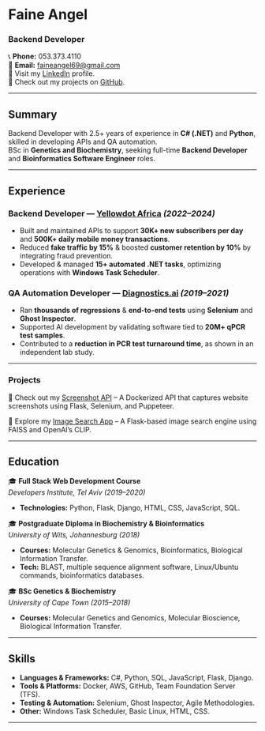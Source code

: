 <!--
---
title: "Faine Angel - Backend Developer"
layout: default
---
-->
# Faine Angel  
### Backend Developer

📞 **Phone:** 053.373.4110  
📧 **Email:** faineangel69@gmail.com  
🔗 Visit my [LinkedIn](https://www.linkedin.com/in/faine-angel-493797181/) profile.  
🔗 Check out my projects on [GitHub](https://github.com/faine1996).


---

## Summary  

Backend Developer with 2.5+ years of experience in **C# (.NET)** and **Python**, skilled in developing APIs and QA automation.  
BSc in **Genetics and Biochemistry**, seeking full-time **Backend Developer** and **Bioinformatics Software Engineer** roles.  

---

## Experience  

### **Backend Developer** — [Yellowdot Africa](https://yellowdotafrica.com) *(2022–2024)*  
- Built and maintained APIs to support **30K+ new subscribers per day** and **500K+ daily mobile money transactions**.  
- Reduced **fake traffic by 15%** & boosted **customer retention by 10%** by integrating fraud prevention.  
- Developed & managed **15+ automated .NET tasks**, optimizing operations with **Windows Task Scheduler**.  

### **QA Automation Developer** — [Diagnostics.ai](https://www.diagnostics.ai) *(2019–2021)*  
- Ran **thousands of regressions** & **end-to-end tests** using **Selenium** and **Ghost Inspector**.  
- Supported AI development by validating software tied to **20M+ qPCR test samples**.  
- Contributed to a **reduction in PCR test turnaround time**, as shown in an independent lab study.  

---

### Projects

🔹 Check out my [Screenshot API](https://github.com/faine1996/screenshot-api) – A Dockerized API that captures website screenshots using Flask, Selenium, and Puppeteer.  

🔹 Explore my <a href="https://github.com/faine1996/image_search_app" target="_blank">Image Search App</a> – A Flask-based image search engine using FAISS and OpenAI’s CLIP.  

---

## Education  

🎓 **Full Stack Web Development Course**  
*Developers Institute, Tel Aviv (2019–2020)*  
- **Technologies:** Python, Flask, Django, HTML, CSS, JavaScript, SQL.  

🎓 **Postgraduate Diploma in Biochemistry & Bioinformatics**  
*University of Wits, Johannesburg (2018)*  
- **Courses:** Molecular Genetics & Genomics, Bioinformatics, Biological Information Transfer.  
- **Tech:** BLAST, multiple sequence alignment software, Linux/Ubuntu commands, bioinformatics databases.  

🎓 **BSc Genetics & Biochemistry**  
*University of Cape Town (2015–2018)*  
- **Courses:** Molecular Genetics and Genomics, Molecular Bioscience, Biological Information Transfer.  

---

## Skills  

- **Languages & Frameworks:** C#, Python, SQL, JavaScript, Flask, Django.  
- **Tools & Platforms:** Docker, AWS, GitHub, Team Foundation Server (TFS).  
- **Testing & Automation:** Selenium, Ghost Inspector, Agile Methodologies.  
- **Other:** Windows Task Scheduler, Basic Linux, HTML, CSS.  

---